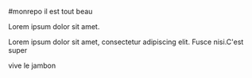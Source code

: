 #monrepo il est tout beau

Lorem ipsum dolor sit amet.

Lorem ipsum dolor sit amet, consectetur adipiscing elit. Fusce nisi.C'est super

vive le jambon